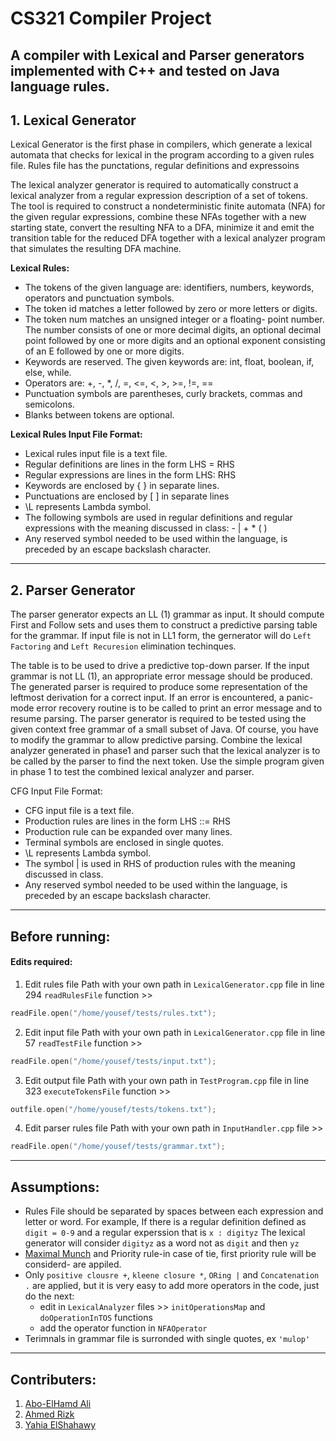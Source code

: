 # CS321 Compiler Project
A compiler with Lexical and Parser generators implemented with C++ and tested on Java language rules.
---
## 1. Lexical Generator
Lexical Generator is the first phase in compilers, which generate a lexical automata that checks for lexical in the program according to a given rules file.
Rules file has the punctations, regular definitions and expressoins

The lexical analyzer generator is required to automatically construct a lexical analyzer from
a regular expression description of a set of tokens. The tool is required to construct a
nondeterministic finite automata (NFA) for the given regular expressions, combine these
NFAs together with a new starting state, convert the resulting NFA to a DFA, minimize it
and emit the transition table for the reduced DFA together with a lexical analyzer program
that simulates the resulting DFA machine.

**Lexical Rules:**
* The tokens of the given language are: identifiers, numbers, keywords, operators and
punctuation symbols.
* The token id matches a letter followed by zero or more letters or digits.
* The token num matches an unsigned integer or a floating- point number. The number
consists of one or more decimal digits, an optional decimal point followed by one or
more digits and an optional exponent consisting of an E followed by one or more digits.
* Keywords are reserved. The given keywords are: int, float, boolean, if, else, while.
* Operators are: +, -, *, /, =, <=, <, >, >=, !=, ==
* Punctuation symbols are parentheses, curly brackets, commas and semicolons.
* Blanks between tokens are optional.

**Lexical Rules Input File Format:**
* Lexical rules input file is a text file.
* Regular definitions are lines in the form LHS = RHS
* Regular expressions are lines in the form LHS: RHS
* Keywords are enclosed by { } in separate lines.
* Punctuations are enclosed by [ ] in separate lines
* \L represents Lambda symbol.
* The following symbols are used in regular definitions and regular expressions with the
meaning discussed in class: - | + * ( )
* Any reserved symbol needed to be used within the language, is preceded by an
escape backslash character.
---
## 2. Parser Generator
The parser generator expects an LL (1) grammar as input. It should compute First and Follow
sets and uses them to construct a predictive parsing table for the grammar.
If input file is not in LL1 form, the gernerator will do `Left Factoring` and `Left Recuresion` elimination techinques.

The table is to be used to drive a predictive top-down parser. If the input grammar is not
LL (1), an appropriate error message should be produced.
The generated parser is required to produce some representation of the leftmost derivation for
a correct input. If an error is encountered, a panic-mode error recovery routine is to be called
to print an error message and to resume parsing.
The parser generator is required to be tested using the given context free grammar of a small
subset of Java. Of course, you have to modify the grammar to allow predictive parsing.
Combine the lexical analyzer generated in phase1 and parser such that the lexical analyzer is
to be called by the parser to find the next token. Use the simple program given in phase 1 to
test the combined lexical analyzer and parser.

CFG Input File Format:
* CFG input file is a text file.
* Production rules are lines in the form LHS ::= RHS
* Production rule can be expanded over many lines.
* Terminal symbols are enclosed in single quotes.
* \L represents Lambda symbol.
* The symbol | is used in RHS of production rules with the meaning discussed in class.
* Any reserved symbol needed to be used within the language, is preceded by an escape
backslash character. 


---
## Before running:
#### Edits required:
1. Edit rules file Path with your own path in `LexicalGenerator.cpp` file in line 294 `readRulesFile` function >> 
```C++
readFile.open("/home/yousef/tests/rules.txt");
```
2. Edit input file Path with your own path in `LexicalGenerator.cpp` file in line 57 `readTestFile` function >>
```C++
readFile.open("/home/yousef/tests/input.txt");
```
3. Edit output file Path with your own path in `TestProgram.cpp` file in line 323 `executeTokensFile` function >>
```C++
outfile.open("/home/yousef/tests/tokens.txt");
```
4. Edit parser rules file Path with your own path in `InputHandler.cpp` file >> 
```C++
readFile.open("/home/yousef/tests/grammar.txt");
```
---
## Assumptions:
* Rules File should be separated by spaces between each expression and letter or word. For example, If there is a regular definition defined as 
`digit = 0-9` and a regular experssion that is `x : digityz` The lexical generator will consider `digityz` as a word not as `digit` and then `yz`
* [Maximal Munch](https://en.wikipedia.org/wiki/Maximal_munch) and Priority rule-in case of tie, first priority rule will be considerd- are appiled.
* Only `positive clousre +`, `kleene closure *`, `ORing |` and `Concatenation .` are applied, but it is very easy to add more operators in the code, just do the next:
  * edit in `LexicalAnalyzer` files >> `initOperationsMap` and `doOperationInTOS` functions
  * add the operator function in `NFAOperator`
 * Terimnals in grammar file is surronded with single quotes, ex `'mulop'`
---
## Contributers:
1. [Abo-ElHamd Ali](https://github.com/aboelhamd)
2. [Ahmed Rizk](https://github.com/AhmedMahmoudRizk)
3. [Yahia ElShahawy](https://github.com/yahia-elshahawy)


